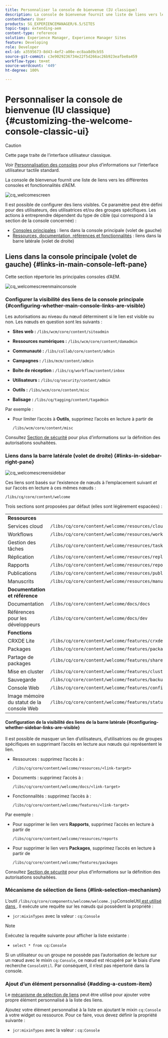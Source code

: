 ```yaml
---
title: Personnaliser la console de bienvenue (IU classique)
description: La console de bienvenue fournit une liste de liens vers les différentes consoles et fonctionnalités d’AEM.
contentOwner: User
products: SG_EXPERIENCEMANAGER/6.5/SITES
topic-tags: extending-aem
content-type: reference
solution: Experience Manager, Experience Manager Sites
feature: Developing
role: Developer
exl-id: a3595673-8d43-4ef2-a00e-ec8aa8d9cb55
source-git-commit: c3e9029236734e22f5d266ac26b923eafbe0a459
workflow-type: tm+mt
source-wordcount: '449'
ht-degree: 100%

---
```


# Personnaliser la console de bienvenue (IU classique){#customizing-the-welcome-console-classic-ui}

>[!CAUTION]
>
>Cette page traite de l’interface utilisateur classique.
>
>Voir [Personnalisation des consoles](/help/sites-developing/customizing-consoles-touch.md) pour plus d’informations sur l’interface utilisateur tactile standard.

La console de bienvenue fournit une liste de liens vers les différentes consoles et fonctionnalités d’AEM.

![cq_welcomescreen](assets/cq_welcomescreen.png)

Il est possible de configurer des liens visibles. Ce paramètre peut être défini pour des utilisateurs, des utilisatrices et/ou des groupes spécifiques. Les actions à entreprendre dépendent du type de cible (qui correspond à la section de la console concernée) :

* [Consoles principales](#links-in-main-console-left-pane) : liens dans la console principale (volet de gauche)
* [Ressources, documentation, références et fonctionnalités](#links-in-sidebar-right-pane) : liens dans la barre latérale (volet de droite)

## Liens dans la console principale (volet de gauche) {#links-in-main-console-left-pane}

Cette section répertorie les principales consoles d’AEM.

![cq_welcomescreenmainconsole](assets/cq_welcomescreenmainconsole.png)

### Configurer la visibilité des liens de la console principale {#configuring-whether-main-console-links-are-visible}

Les autorisations au niveau du nœud déterminent si le lien est visible ou non. Les nœuds en question sont les suivants :

* **Sites web :** `/libs/wcm/core/content/siteadmin`

* **Ressources numériques :** `/libs/wcm/core/content/damadmin`

* **Communauté :** `/libs/collab/core/content/admin`

* **Campagnes :** `/libs/mcm/content/admin`

* **Boîte de réception :** `/libs/cq/workflow/content/inbox`

* **Utilisateurs :** `/libs/cq/security/content/admin`

* **Outils :** `/libs/wcm/core/content/misc`

* **Balisage :** `/libs/cq/tagging/content/tagadmin`

Par exemple :

* Pour limiter l’accès à **Outils**, supprimez l’accès en lecture à partir de

  `/libs/wcm/core/content/misc`

Consultez [Section de sécurité](/help/sites-administering/security.md) pour plus d’informations sur la définition des autorisations souhaitées.

### Liens dans la barre latérale (volet de droite) {#links-in-sidebar-right-pane}

![cq_welcomescreensidebar](assets/cq_welcomescreensidebar.png)

Ces liens sont basés sur l’existence de nœuds à l’emplacement suivant *et* sur l’accès en lecture à ces mêmes nœuds :

`/libs/cq/core/content/welcome`

Trois sections sont proposées par défaut (elles sont légèrement espacées) :

<table>
 <tbody>
  <tr>
   <td><strong>Ressources</strong></td>
   <td> </td>
  </tr>
  <tr>
   <td> Services cloud</td>
   <td><code>/libs/cq/core/content/welcome/resources/cloudservices</code></td>
  </tr>
  <tr>
   <td> Workflows</td>
   <td><code>/libs/cq/core/content/welcome/resources/workflows</code></td>
  </tr>
  <tr>
   <td> Gestion des tâches</td>
   <td><code>/libs/cq/core/content/welcome/resources/taskmanager</code></td>
  </tr>
  <tr>
   <td> Réplication</td>
   <td><code>/libs/cq/core/content/welcome/resources/replication</code></td>
  </tr>
  <tr>
   <td> Rapports</td>
   <td><code>/libs/cq/core/content/welcome/resources/reports</code></td>
  </tr>
  <tr>
   <td> Publications</td>
   <td><code>/libs/cq/core/content/welcome/resources/publishingadmin</code></td>
  </tr>
  <tr>
   <td> Manuscrits</td>
   <td><code>/libs/cq/core/content/welcome/resources/manuscriptsadmin</code></td>
  </tr>
  <tr>
   <td><strong>Documentation et référence</strong></td>
   <td> </td>
  </tr>
  <tr>
   <td> Documentation</td>
   <td><code>/libs/cq/core/content/welcome/docs/docs</code></td>
  </tr>
  <tr>
   <td> Références pour les développeurs</td>
   <td><code>/libs/cq/core/content/welcome/docs/dev</code></td>
  </tr>
  <tr>
   <td><strong>Fonctions</strong></td>
   <td> </td>
  </tr>
  <tr>
   <td> CRXDE Lite</td>
   <td><code>/libs/cq/core/content/welcome/features/crxde</code></td>
  </tr>
  <tr>
   <td> Packages</td>
   <td><code>/libs/cq/core/content/welcome/features/packages</code></td>
  </tr>
  <tr>
   <td> Partage de packages</td>
   <td><code>/libs/cq/core/content/welcome/features/share</code></td>
  </tr>
  <tr>
   <td> Mise en cluster</td>
   <td><code>/libs/cq/core/content/welcome/features/cluster</code></td>
  </tr>
  <tr>
   <td> Sauvegarde</td>
   <td><code>/libs/cq/core/content/welcome/features/backup</code></td>
  </tr>
  <tr>
   <td> Console Web<br /> </td>
   <td><code>/libs/cq/core/content/welcome/features/config</code></td>
  </tr>
  <tr>
   <td> Image mémoire du statut de la console Web<br /> </td>
   <td><code>/libs/cq/core/content/welcome/features/statusdump</code></td>
  </tr>
 </tbody>
</table>

#### Configuration de la visibilité des liens de la barre latérale {#configuring-whether-sidebar-links-are-visible}

Il est possible de masquer un lien d’utilisateurs, d’utilisatrices ou de groupes spécifiques en supprimant l’accès en lecture aux nœuds qui représentent le lien.

* Ressources : supprimez l’accès à :

  `/libs/cq/core/content/welcome/resources/<link-target>`

* Documents : supprimez l’accès à :

  `/libs/cq/core/content/welcome/docs/<link-target>`

* Fonctionnalités : supprimez l’accès à :

  `/libs/cq/core/content/welcome/features/<link-target>`

Par exemple :

* Pour supprimer le lien vers **Rapports**, supprimez l’accès en lecture à partir de

  `/libs/cq/core/content/welcome/resources/reports`

* Pour supprimer le lien vers **Packages**, supprimez l’accès en lecture à partir de

  `/libs/cq/core/content/welcome/features/packages`

Consultez [Section de sécurité](/help/sites-administering/security.md) pour plus d’informations sur la définition des autorisations souhaitées.

### Mécanisme de sélection de liens {#link-selection-mechanism}

L’outil `/libs/cq/core/components/welcome/welcome.jsp`ConsoleUtil[ est utilisé dans ](https://helpx.adobe.com/experience-manager/6-5/sites/developing/using/reference-materials/javadoc/com/day/cq/commons/ConsoleUtil.html). Il exécute une requête sur les nœuds qui possèdent la propriété :

* `jcr:mixinTypes` avec la valeur : `cq:Console`

>[!NOTE]
>
>Exécutez la requête suivante pour afficher la liste existante :
>
>* `select * from cq:Console`
>

Si un utilisateur ou un groupe ne possède pas l’autorisation de lecture sur un nœud avec le mixin `cq:Console`, ce nœud est récupéré par le biais d’une recherche `ConsoleUtil`. Par conséquent, il n’est pas répertorié dans la console.

### Ajout d’un élément personnalisé {#adding-a-custom-item}

Le [mécanisme de sélection de liens](#link-selection-mechanism) peut être utilisé pour ajouter votre propre élément personnalisé à la liste des liens.

Ajoutez votre élément personnalisé à la liste en ajoutant le mixin `cq:Console` à votre widget ou ressource. Pour ce faire, vous devez définir la propriété suivante :

* `jcr:mixinTypes` avec la valeur : `cq:Console`
